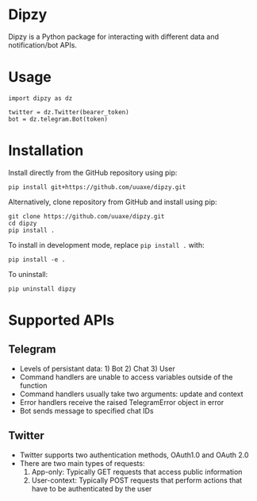 # Dipzy

Dipzy is a Python package for interacting with different data and notification/bot APIs.

# Usage

```
import dipzy as dz

twitter = dz.Twitter(bearer_token)
bot = dz.telegram.Bot(token)
```

# Installation

Install directly from the GitHub repository using pip:

```
pip install git+https://github.com/uuaxe/dipzy.git
```

Alternatively, clone repository from GitHub and install using pip:

```
git clone https://github.com/uuaxe/dipzy.git
cd dipzy
pip install .
```

To install in development mode, replace `pip install .` with:
```
pip install -e .
```

To uninstall:

```
pip uninstall dipzy
```

# Supported APIs

## Telegram

- Levels of persistant data: 1) Bot 2) Chat 3) User
- Command handlers are unable to access variables outside of the function
- Command handlers usually take two arguments: update and context
- Error handlers receive the raised TelegramError object in error
- Bot sends message to specified chat IDs

## Twitter

- Twitter supports two authentication methods, OAuth1.0 and OAuth 2.0
- There are two main types of requests:
    1) App-only: Typically GET requests that access public information
    2) User-context: Typically POST requests that perform actions that have to be authenticated by the user
